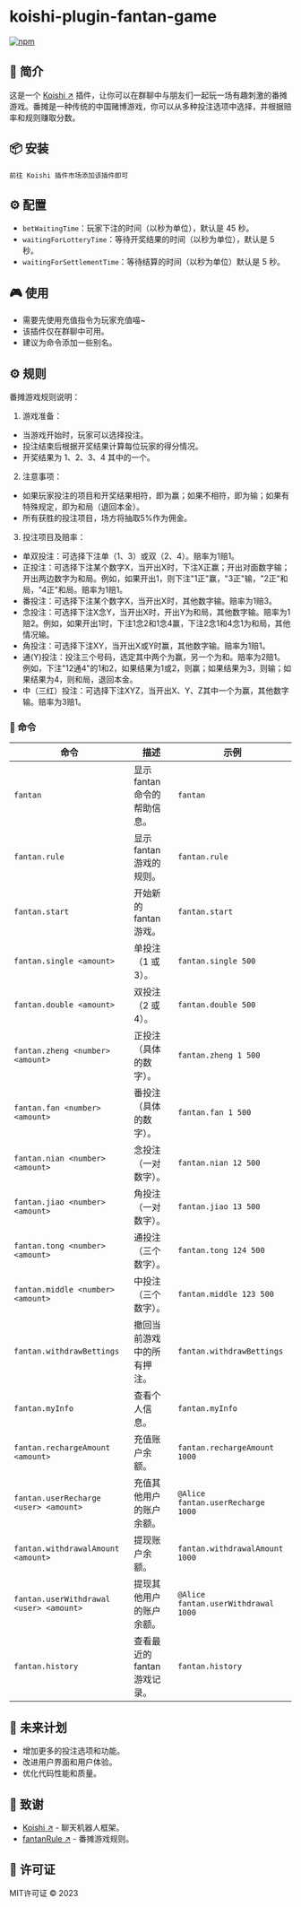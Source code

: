 # koishi-plugin-fantan-game

[![npm](https://img.shields.io/npm/v/koishi-plugin-fantan-game?style=flat-square)](https://www.npmjs.com/package/koishi-plugin-fantan-game)

## 🎈 简介

这是一个 [Koishi ↗](https://koishi.chat/) 插件，让你可以在群聊中与朋友们一起玩一场有趣刺激的番摊游戏。番摊是一种传统的中国赌博游戏，你可以从多种投注选项中选择，并根据赔率和规则赚取分数。

## 📦 安装

```
前往 Koishi 插件市场添加该插件即可
```

## ⚙️ 配置

- `betWaitingTime`：玩家下注的时间（以秒为单位），默认是 45 秒。
- `waitingForLotteryTime`：等待开奖结果的时间（以秒为单位），默认是 5 秒。
- `waitingForSettlementTime`：等待结算的时间（以秒为单位）默认是 5 秒。

## 🎮 使用

- 需要先使用充值指令为玩家充值喵~
- 该插件仅在群聊中可用。
- 建议为命令添加一些别名。

## ⚙️ 规则

番摊游戏规则说明：

1. 游戏准备：

  - 当游戏开始时，玩家可以选择投注。
  - 投注结束后根据开奖结果计算每位玩家的得分情况。
  - 开奖结果为 1、2、3、4 其中的一个。

2. 注意事项：

  - 如果玩家投注的项目和开奖结果相符，即为赢；如果不相符，即为输；如果有特殊规定，即为和局（退回本金）。
  - 所有获胜的投注项目，场方将抽取5%作为佣金。

3. 投注项目及赔率：

  - 单双投注：可选择下注单（1、3）或双（2、4）。赔率为1赔1。
  - 正投注：可选择下注某个数字X，当开出X时，下注X正赢；开出对面数字输；开出两边数字为和局。例如，如果开出1，则下注"1正"赢，"3正"输，"2正"和局，"4正"和局。赔率为1赔1。
  - 番投注：可选择下注某个数字X，当开出X时，其他数字输。赔率为1赔3。
  - 念投注：可选择下注X念Y，当开出X时，开出Y为和局，其他数字输。赔率为1赔2。例如，如果开出1时，下注1念2和1念4赢，下注2念1和4念1为和局，其他情况输。
  - 角投注：可选择下注XY，当开出X或Y时赢，其他数字输。赔率为1赔1。
  - 通(Y)投注：投注三个号码，选定其中两个为赢，另一个为和。赔率为2赔1。例如，下注"12通4"的1和2，如果结果为1或2，则赢；如果结果为3，则输；如果结果为4，则和局，退回本金。
  - 中（三红）投注：可选择下注XYZ，当开出X、Y、Z其中一个为赢，其他数字输。赔率为3赔1。

### 📝 命令

| 命令                                    | 描述                         | 示例                                |
| --------------------------------------- | ---------------------------- | ----------------------------------- |
| `fantan`                                | 显示 fantan 命令的帮助信息。 | `fantan`                            |
| `fantan.rule`                           | 显示 fantan 游戏的规则。     | `fantan.rule`                       |
| `fantan.start`                          | 开始新的 fantan 游戏。       | `fantan.start`                      |
| `fantan.single <amount>`                | 单投注（1 或 3）。           | `fantan.single 500`                 |
| `fantan.double <amount>`                | 双投注（2 或 4）。           | `fantan.double 500`                 |
| `fantan.zheng <number> <amount>`          | 正投注（具体的数字）。       | `fantan.zheng 1 500`                  |
| `fantan.fan <number> <amount>`          | 番投注（具体的数字）。       | `fantan.fan 1 500`                  |
| `fantan.nian <number> <amount>`         | 念投注（一对数字）。         | `fantan.nian 12 500`                |
| `fantan.jiao <number> <amount>`         | 角投注（一对数字）。         | `fantan.jiao 13 500`                |
| `fantan.tong <number> <amount>`         | 通投注（三个数字）。         | `fantan.tong 124 500`               |
| `fantan.middle <number> <amount>`       | 中投注（三个数字）。         | `fantan.middle 123 500`             |
| `fantan.withdrawBettings`               | 撤回当前游戏中的所有押注。   | `fantan.withdrawBettings`           |
| `fantan.myInfo`                         | 查看个人信息。               | `fantan.myInfo`                     |
| `fantan.rechargeAmount <amount>`        | 充值账户余额。               | `fantan.rechargeAmount 1000`        |
| `fantan.userRecharge <user> <amount>`   | 充值其他用户的账户余额。     | `@Alice fantan.userRecharge 1000`   |
| `fantan.withdrawalAmount <amount>`      | 提现账户余额。               | `fantan.withdrawalAmount 1000`      |
| `fantan.userWithdrawal <user> <amount>` | 提现其他用户的账户余额。     | `@Alice fantan.userWithdrawal 1000` |
| `fantan.history`                        | 查看最近的 fantan 游戏记录。 | `fantan.history`                    |

## 🌠 未来计划

- 增加更多的投注选项和功能。
- 改进用户界面和用户体验。
- 优化代码性能和质量。

## 🙏 致谢

- [Koishi ↗](https://koishi.chat/) - 聊天机器人框架。
- [fantanRule ↗](https://www.sa-rules.com/sc/fantan.html) - 番摊游戏规则。

## 📄 许可证

MIT许可证 © 2023